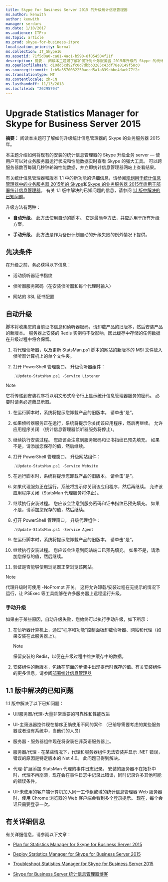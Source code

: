 ```yaml
---
title: Skype for Business Server 2015 的升级统计信息管理器
ms.author: kenwith
author: kenwith
manager: serdars
ms.date: 1/10/2017
ms.audience: ITPro
ms.topic: article
ms.prod: skype-for-business-itpro
localization_priority: Normal
ms.collection: IT_Skype16
ms.assetid: 71f5d0a0-ca81-4ac1-b590-8f854504f21f
description: 摘要： 阅读本主题可了解如何针对业务服务器 2015年升级的 Skype 的统计信息管理器。
ms.openlocfilehash: d10dd5cd92fc0d7dbbb3285c43df78e8149f58c0
ms.sourcegitcommit: 1cb5a3570032250aecd5a1a839cbbe4daeb77f2c
ms.translationtype: MT
ms.contentlocale: zh-CN
ms.lasthandoff: 11/13/2018
ms.locfileid: "26295704"
---
```

# <a name="upgrade-statistics-manager-for-skype-for-business-server-2015"></a>Upgrade Statistics Manager for Skype for Business Server 2015
 
**摘要：** 阅读本主题可了解如何升级统计信息管理器的 Skype 的业务服务器 2015年。
  
本主题介绍如何将现有的安装的统计信息管理器的 Skype 升级业务 server — 使用户可以对业务服务器运行状况和性能数据实时查看 Skype 的强大工具。 可以跨服务器数百每隔几秒钟轮询性能数据，并立即统计信息管理器网站上查看结果。 
  
有关统计信息管理器和版本 1.1 中的新功能的详细信息，请参阅[规划用于统计信息管理器中的业务服务器 2015年的 Skype](plan.md)和[Skype 的业务服务器 2015年适用于部署统计信息管理器](deploy.md)。 有关 1.1 版中解决的已知问题的信息，请参阅 [1.1 版中解决的已知问题](upgrade.md#BKMK_Fixed)。
  
升级方法有两种：
  
- **自动升级**。 此方法使用自动的脚本。 它是最简单方法，并应适用于所有升级方案。
    
- **手动升级**。 此方法是作为备份计划自动的升级失败的例外情况下提供。
    
## <a name="prerequisites"></a>先决条件

在升级之前，务必获得以下信息：
  
- 活动侦听器证书指纹
    
- 侦听器服务密码（在安装侦听器和每个代理时输入）
    
- 网站的 SSL 证书配置
    
## <a name="automated-upgrade"></a>自动升级

脚本将收集您的当前证书信息和侦听器密码，请卸载产品的旧版本，然后安装产品的新版本。 服务器上安装的 Redis 实例将不受影响，因此缓存中存储的任何数据在升级过程中将会保留。
  
1. 将代理侦听器，以及更新 StatsMan.ps1 脚本的网站的新版本的 MSI 文件放入侦听器计算机上的单个文件夹。
    
2. 打开 PowerShell 管理窗口。 升级侦听器组件：
    
   ```
   .\Update-StatsMan.ps1 -Service Listener
   ```

> [!NOTE]
> 它将传递到安装程序将以明文形式命令行上显示统计信息管理器服务的密码。 必要时请务必遮蔽显示器。 
  
1. 在运行脚本时，系统将提示您卸载产品的旧版本。 请单击“是”。
    
2. 如果侦听器服务正在运行，系统将提示你关闭该应用程序，然后再继续。 允许应用程序关闭 （统计信息管理器侦听器服务将停止）。
    
3. 继续执行安装过程。 您应该会注意到服务密码和证书指纹已预先填充。 如果不是，请添加您保存的值，然后继续。
    
4. 打开 PowerShell 管理窗口。 升级网站组件：
    
   ```
   .\Update-StatsMan.ps1 -Service Website
   ```

5. 在运行脚本时，系统将提示您卸载产品的旧版本。 请单击“是”。
    
6. 如果代理服务正在运行，系统将提示你关闭该应用程序，然后再继续。 允许该应用程序关闭（StatsMan 代理服务将停止）。
    
7. 继续执行安装过程。 您应该会注意到服务密码和证书指纹已预先填充。 如果不是，请添加您保存的值，然后继续。
    
8. 打开 PowerShell 管理窗口。 升级代理组件：
    
   ```
   .\Update-StatsMan.ps1 -Service Agent
   ```

9. 在运行脚本时，系统将提示您卸载产品的旧版本。 请单击“是”。
    
10. 继续执行安装过程。 您应该会注意到网站端口已预先填充。 如果不是，请添加您保存的值，然后继续。
    
11. 验证是否能够使用浏览器正常浏览该网站。
    
> [!NOTE]
> 代理升级时可使用 -NoPrompt 开关。 这将允许卸载/安装过程在无提示的情况下运行，让 PSExec 等工具能够在许多服务器上远程运行升级。 
  
### <a name="manual-upgrade"></a>手动升级

如果由于某些原因，自动升级失败，您始终可以执行手动升级，如下所示：
  
1. 	在侦听器计算机上，通过“程序和功能”控制面板卸载侦听器、网站和代理（如果安装在此服务器上）。 
    
    > [!NOTE]
    >   保留安装的 Redis，以便在升级过程中维护缓存中的数据。
  
2. 	安装组件的新版本，包括在前面的步骤中出现提示时保存的值。有关安装组件的更多信息，请参阅[部署统计信息管理器](deploy.md#BKMK_Deploy)
    
## <a name="known-issues-fixed-in-release-11"></a>1.1 版中解决的已知问题
<a name="BKMK_Fixed"> </a>

1.1 版中解决了以下已知问题：
  
- UI/服务器/代理-大量非常重要的可靠性和性能改进
    
- UI-主筛选器控件现在排序正确使用不同的案件 （已前导需要考虑的某些服务器或者没有系统中，当他们的人员）
    
- 服务器 - 服务器组件现在将安装在非英语服务器上。
    
- 服务器/代理 - 在某些情况下，代理和服务器组件无法安装并显示 .NET 错误，错误的原因是特定版本的 Net 4.0。 此问题已得到解决。
    
- 代理-扩展添加 StatsMan 代理的事件日志记录。 安装的服务器不在拓扑中时，代理不再崩溃，现在会在事件日志中记录此错误，同时记录许多其他可能的错误条件。
    
- UI-未使用的客户端计算机加入同一工作组或域的统计信息管理器 Web 服务器时，使用 Chrome 浏览器的 Web 客户端会看到多个登录提示。 现在，每个会话只需要登录一次。
    
## <a name="for-more-information"></a>有关详细信息
<a name="BKMK_Fixed"> </a>

有关详细信息，请参阅以下文章：
  
- [Plan for Statistics Manager for Skype for Business Server 2015](plan.md)
    
- [Deploy Statistics Manager for Skype for Business Server 2015](deploy.md)
    
- [Troubleshoot Statistics Manager for Skype for Business Server 2015](troubleshoot.md)
    
- [Skype for Business Server 统计信息管理器博客](https://blogs.technet.microsoft.com/skypestatsman/)
    

